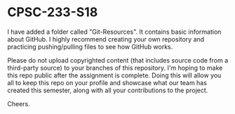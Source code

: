 # CPSC-233-S18
I have added a folder called "Git-Resources". It contains basic information about GitHub. I highly recommend creating your own repository and practicing pushing/pulling files to see how GitHub works.

Please do not upload copyrighted content (that includes source code from a third-party source) to your branches of this repository. I'm hoping to make this repo public after the assignment is complete. Doing this will allow you all to keep this repo on your profile and showcase what our team has created this semester, along with all your contributions to the project.

Cheers.
